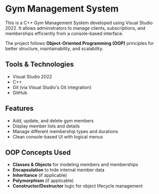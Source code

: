 # Gym Management System

This is a C++ Gym Management System developed using Visual Studio 2022. It allows administrators to manage clients, subscriptions, and memberships efficiently from a console-based interface.

The project follows **Object-Oriented Programming (OOP)** principles for better structure, maintainability, and scalability.

## Tools & Technologies
- Visual Studio 2022
- C++
- Git (via Visual Studio's Git integration)
- GitHub

## Features
- Add, update, and delete gym members
- Display member lists and details
- Manage different membership types and durations
- Clean console-based UI with logical menus

## OOP Concepts Used
- **Classes & Objects** for modeling members and memberships
- **Encapsulation** to hide internal member data
- **Inheritance** (if applicable)
- **Polymorphism** (if applicable)
- **Constructor/Destructor** logic for object lifecycle management

